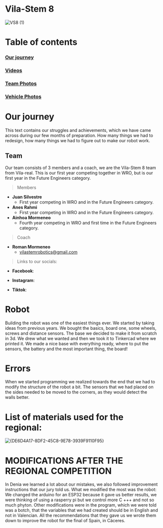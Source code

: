 # Vila-Stem 8
![VS8 (1)](https://github.com/user-attachments/assets/a4774f91-6fe7-40f2-a07a-25e1a2d4d9e4)
# Table of contents
### [Our journey](#our-journey)
### [Videos](/Videos/)
### [Team Photos](/t-photos/)
### [Vehicle Photos](/v-photos/)
# Our journey
This text contains our struggles and achievements, which we have came across during our few months of preparation. How many things we had to redesign, how many things we had to figure out to make our robot work.

## Team
Our team consists of 3 members and a coach, we are the Vila-Stem 8 team from Vila-real. This is our first year competing together in WRO, but is our first year in the Future Engineers category.

>Members

- **Juan Silvestre**
  - First year competing in WRO and in the Future Engineers category.
- **Anes Rahmi**
  - First year competing in WRO and in the Future Engineers category.
- **Ainhoa Mormeneo**
  - Fourth year competing in WRO and first time in the Future Engineers category.

>Coach

- **Roman Mormeneo**
  - vilastemrobotics@gmail.com

>Links to our socials:
  - **Facebook**:
 
  - **Instagram**:

  - **Tiktok**:
# Robot
Building the robot was one of the easiest things ever. We started by taking ideas from previous years. We bought the basics, board one, some wheels, screws and distance sensors. The base we decided to make it from scratch in 3d. We drew what we wanted and then we took it to Tinkercad where we printed it. We made a nice base with everything ready, where to put the sensors, the battery and the most important thing, the board!

# Errors
When we started programming we realized towards the end that we had to modify the structure of the robot a bit. The sensors that we had placed on the sides needed to be moved to the corners, as they would detect the walls better.

# List of materials used for the regional:

![{DE6D4A17-8DF2-45C8-9E78-3939F9110F95}](https://github.com/user-attachments/assets/a7a883ee-b089-45c3-998b-ecc6a5885cd1)

# MODIFICATIONS AFTER THE REGIONAL COMPETITION
In Denia we learned a lot about our mistakes, we also followed improvement instructions that our jury told us. 
What we modified the most was the robot: We changed the arduino for an ESP32 because it gave us better results, we were thinking of using a rasperry pi but we control more C +++ and not so much phyton. Other modifications were in the program, which we were told was a botch, that the variables that we had created should be in English and not in Valencian. All the recommendations that they gave us we wrote them down to improve the robot for the final of Spain, in Cáceres.



